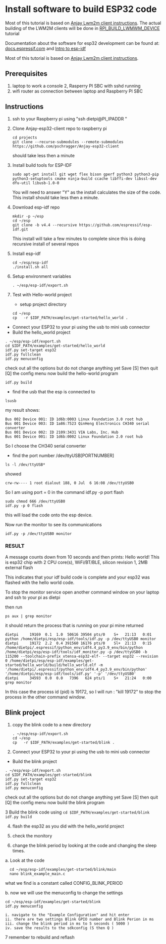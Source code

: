 # Install software to build ESP32 code #

Most of this tutorial is based on [Anjay Lwm2m client instructions](https://github.com/AVSystem/Anjay-esp32-client).  The actual building of the LWM2M clients will be done in [RPI_BUILD_LWMWM_DEVICE](../RPI_BUILD_LWM2M_DEVICE) tutorial

Documentation about the software for esp32 development can be found at:
[docs.espressif.com](https://docs.espressif.com/projects/esp-idf/en/latest/esp32/api-guides/tools/idf-tools.html#xtensa-esp32-elf)
and
[Intro to esp-idf](https://www.espressif.com/en/products/sdks/esp-idf)


Most of this tutorial is based on [Anjay Lwm2m client instructions](https://github.com/AVSystem/Anjay-esp32-client).

## Prerequisites ##

1. laptop to work a console
2, Rasperry PI SBC with sshd running 
3. wifi router as connection between laptop and Raspberry PI SBC

##  Instructions ##

1. ssh to your Raspberry pi using "ssh dietpi@PI_IPADDR "
1. Clone Anjay-esp32-client repo to raspberry pi
   ```
   cd projects
   git clone --recurse-submodules --remote-submodules https://github.com/pschragger/Anjay-esp32-client
   ```
   should take less then a minute
2. Install build tools for ESP-IDF
   ```
   sudo apt-get install git wget flex bison gperf python3 python3-pip python3-setuptools cmake ninja-build ccache libffi-dev libssl-dev dfu-util libusb-1.0-0
   ```
   You will need to answer "Y" as the install calculates the size of the code.
   This install should take less then a minute.

3. Download esp-idf repo
   ```
   mkdir -p ~/esp
   cd ~/esp
   git clone -b v4.4 --recursive https://github.com/espressif/esp-idf.git
   ```
   This install will take a few minutes to complete since this is doing recursive install of several repos
4. Install esp-idf
   ```
   cd ~/esp/esp-idf
   ./install.sh all
   ```
5. Setup environment variables
   ```
   . ~/esp/esp-idf/export.sh
   ```
6. Test with Hello-world project
   - setup project directory
   ```
   cd ~/esp
   cp   -r $IDF_PATH/examples/get-started/hello_world .
   ```
  - Connect your ESP32 to your pi using the usb to mini usb connector
  -   Build the hello_world project
  
  ```
  . ~/esp/esp-idf/export.sh
  cd $IDF_PATH/examples/get-started/hello_world 
  idf.py set-target esp32
  idf.py fullclean
  idf.py menuconfig
  ```
  check out all the options but do not change anything yet
  Save [S] then quit [Q] the config menu
  now build the hello-world program

  ```
  idf.py build
  ```
  
  - find the usb that the esp is connected to
  
  ```
  lsusb
  ```
  
  my result shows:
  
  ```
  Bus 002 Device 001: ID 1d6b:0003 Linux Foundation 3.0 root hub
  Bus 001 Device 003: ID 1a86:7523 QinHeng Electronics CH340 serial converter
  Bus 001 Device 002: ID 2109:3431 VIA Labs, Inc. Hub
  Bus 001 Device 001: ID 1d6b:0002 Linux Foundation 2.0 root hub
  ```
  
  So I choose the CH340 serial converter
  
  -  find the port number /dev/ttyUSB[PORTNUMBER]
  
  ```
  ls -l /dev/ttyUSB*
  ```
  
  showed
  
  ```
  crw-rw---- 1 root dialout 188, 0 Jul  6 16:08 /dev/ttyUSB0
  ```
  
  So I am using port = 0 in the command  idf.py -p port flash
  
  ```
  sudo chmod 666 /dev/ttyUSB0
  idf.py -p 0 flash
  ```
  this will load the code onto the esp device.

  Now run the monitor to see its communications
  ```
  idf.py -p /dev/ttyUSB0 monitor
  ```
  
  ### RESULT
  A message counts down from 10 seconds and then prints:
Hello world!
This is esp32 chip with 2 CPU core(s), WiFi/BT/BLE, silicon revision 1, 2MB external flash

This indicates that your idf build code is complete and your esp32 was flashed with the hello world code.


To stop the monitor service open another command window on your laptop and ssh to your pi as dietpi

then run 

```
ps aux | grep monitor
```
it should return the process that is running on your pi
mine returned
```
dietpi     19169  0.1  1.0  50616 39504 pts/0    S+   21:13   0:01 python /home/dietpi/esp/esp-idf/tools/idf.py -p /dev/ttyUSB0 monitor
dietpi     19172  2.2  0.4 391560 16176 pts/0    Sl+  21:13   0:15 /home/dietpi/.espressif/python_env/idf4.4_py3.9_env/bin/python /home/dietpi/esp/esp-idf/tools/idf_monitor.py -p /dev/ttyUSB0 -b 115200 --toolchain-prefix xtensa-esp32-elf- --target esp32 --revision 0 /home/dietpi/esp/esp-idf/examples/get-started/hello_world/build/hello_world.elf -m '/home/dietpi/.espressif/python_env/idf4.4_py3.9_env/bin/python' '/home/dietpi/esp/esp-idf/tools/idf.py' '-p' '/dev/ttyUSB0'
dietpi     34593  0.0  0.0   7396   624 pts/1    S+   21:24   0:00 grep monitor
```
In this case the process id (pid) is 19172, so I will run :  "kill  19172" to stop the process in the other command window.


## Blink project ##

1. copy the blink code to a new directory 
   ```
   . ~/esp/esp-idf/export.sh
   cd ~/esp
   cp   -r $IDF_PATH/examples/get-started/blink .
   ```
2. Connect your ESP32 to your pi using the usb to mini usb connector
  -   Build the blink project
  
  ```
  . ~/esp/esp-idf/export.sh
  cd $IDF_PATH/examples/get-started/blink 
  idf.py set-target esp32
  idf.py fullclean
  idf.py menuconfig
  ```
  check out all the options but do not change anything yet
  Save [S] then quit [Q] the config menu
  now build the blink program
  
3   Build the blink code using
    ```
    cd $IDF_PATH/examples/get-started/blink 
    idf.py build
    ```
    
4. flash the esp32 as you did with the hello_world project

5. check the monitory 

6. change the blink period by looking at the code and changing the sleep times.
    
  
  a. Look at the code
  ```
    cd ~/esp/esp-idf/examples/get-started/blink/main
    nano blink_example_main.c
   ```
   what we find is a constant called    CONFIG_BLINK_PERIOD
   
  b. now we will use the menuconfig to change the settings
   ```
   cd ~/esp/esp-idf/examples/get-started/blink
   idf.py menuconfig
   ```
    i. navigate to the "Example Configuration" and hit enter
    ii. there are two settings Blink GPIO number and Blink Perion in ms
    iii. change the blink period in ms to 5 seconds ( 5000 ) 
    iv. save the results to the sdkconfig (S then Q )
7 remember to rebuild and reflash 


   
    


   
    
